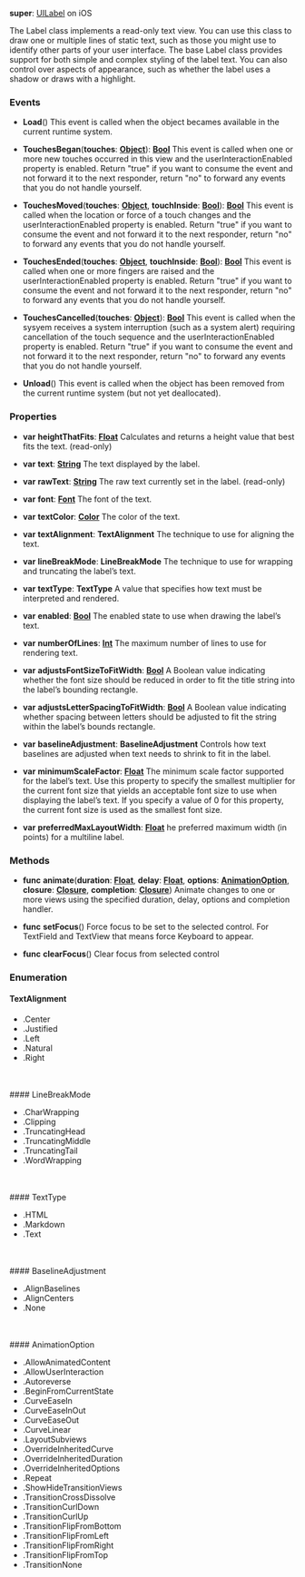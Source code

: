 **super**: [UILabel](UILabel.md) on iOS

The Label class implements a read-only text view. You can use this class to draw one or multiple lines of static text, such as those you might use to identify other parts of your user interface. The base Label class provides support for both simple and complex styling of the label text. You can also control over aspects of appearance, such as whether the label uses a shadow or draws with a highlight.

### Events

* **Load**()
This event is called when the object becames available in the current runtime system.

* **TouchesBegan**(**touches**: <strong>[Object](../gravity/types.md)</strong>): <strong>[Bool](../gravity/types.md)</strong> 
This event is called when one or more new touches occurred in this view and the userInteractionEnabled property is enabled. Return "true" if you want to consume the event and not forward it to the next responder, return "no" to forward any events that you do not handle yourself.

* **TouchesMoved**(**touches**: <strong>[Object](../gravity/types.md)</strong>, **touchInside**: <strong>[Bool](../gravity/types.md)</strong>): <strong>[Bool](../gravity/types.md)</strong> 
This event is called when the location or force of a touch changes and the userInteractionEnabled property is enabled. Return "true" if you want to consume the event and not forward it to the next responder, return "no" to forward any events that you do not handle yourself.

* **TouchesEnded**(**touches**: <strong>[Object](../gravity/types.md)</strong>, **touchInside**: <strong>[Bool](../gravity/types.md)</strong>): <strong>[Bool](../gravity/types.md)</strong> 
This event is called when one or more fingers are raised and the userInteractionEnabled property is enabled. Return "true" if you want to consume the event and not forward it to the next responder, return "no" to forward any events that you do not handle yourself.

* **TouchesCancelled**(**touches**: <strong>[Object](../gravity/types.md)</strong>): <strong>[Bool](../gravity/types.md)</strong> 
This event is called when the sysyem receives a system interruption (such as a system alert) requiring cancellation of the touch sequence and the userInteractionEnabled property is enabled. Return "true" if you want to consume the event and not forward it to the next responder, return "no" to forward any events that you do not handle yourself.

* **Unload**()
This event is called when the object has been removed from the current runtime system (but not yet deallocated).



### Properties

* **var** **heightThatFits**: **[Float](../gravity/types.md)**
Calculates and returns a height value that best fits the text. \(read-only\)

* **var** **text**: **[String](../gravity/types.md)**
The text displayed by the label.

* **var** **rawText**: **[String](../gravity/types.md)**
The raw text currently set in the label. \(read-only\)

* **var** **font**: **[Font](font.md)**
The font of the text.

* **var** **textColor**: **[Color](color.md)**
The color of the text.

* **var** **textAlignment**: **TextAlignment**
The technique to use for aligning the text.

* **var** **lineBreakMode**: **LineBreakMode**
The technique to use for wrapping and truncating the label’s text.

* **var** **textType**: **TextType**
A value that specifies how text must be interpreted and rendered.

* **var** **enabled**: **[Bool](../gravity/types.md)**
The enabled state to use when drawing the label’s text.

* **var** **numberOfLines**: **[Int](../gravity/types.md)**
The maximum number of lines to use for rendering text.

* **var** **adjustsFontSizeToFitWidth**: **[Bool](../gravity/types.md)**
A Boolean value indicating whether the font size should be reduced in order to fit the title string into the label’s bounding rectangle.

* **var** **adjustsLetterSpacingToFitWidth**: **[Bool](../gravity/types.md)**
A Boolean value indicating whether spacing between letters should be adjusted to fit the string within the label’s bounds rectangle.

* **var** **baselineAdjustment**: **BaselineAdjustment**
Controls how text baselines are adjusted when text needs to shrink to fit in the label.

* **var** **minimumScaleFactor**: **[Float](../gravity/types.md)**
The minimum scale factor supported for the label’s text. Use this property to specify the smallest multiplier for the current font size that yields an acceptable font size to use when displaying the label’s text. If you specify a value of 0 for this property, the current font size is used as the smallest font size.

* **var** **preferredMaxLayoutWidth**: **[Float](../gravity/types.md)**
he preferred maximum width (in points) for a multiline label.



### Methods

* **func** **animate**(**duration**: <strong>[Float](../gravity/types.md)</strong>, **delay**: <strong>[Float](../gravity/types.md)</strong>, **options**: <strong><a href="#_enum_AnimationOption">AnimationOption</a></strong>, **closure**: <strong>[Closure](../gravity/closures.md)</strong>, **completion**: <strong>[Closure](../gravity/closures.md)</strong>)
Animate changes to one or more views using the specified duration, delay, options and completion handler.

* **func** **setFocus**()
Force focus to be set to the selected control. For TextField and TextView that means force Keyboard to appear.

* **func** **clearFocus**()
Clear focus from selected control





### Enumeration

#### TextAlignment
 * .Center
 * .Justified
 * .Left
 * .Natural
 * .Right

<br><br>#### LineBreakMode
 * .CharWrapping
 * .Clipping
 * .TruncatingHead
 * .TruncatingMiddle
 * .TruncatingTail
 * .WordWrapping

<br><br>#### TextType
 * .HTML
 * .Markdown
 * .Text

<br><br>#### BaselineAdjustment
 * .AlignBaselines
 * .AlignCenters
 * .None

<br><br>#### AnimationOption
 * .AllowAnimatedContent
 * .AllowUserInteraction
 * .Autoreverse
 * .BeginFromCurrentState
 * .CurveEaseIn
 * .CurveEaseInOut
 * .CurveEaseOut
 * .CurveLinear
 * .LayoutSubviews
 * .OverrideInheritedCurve
 * .OverrideInheritedDuration
 * .OverrideInheritedOptions
 * .Repeat
 * .ShowHideTransitionViews
 * .TransitionCrossDissolve
 * .TransitionCurlDown
 * .TransitionCurlUp
 * .TransitionFlipFromBottom
 * .TransitionFlipFromLeft
 * .TransitionFlipFromRight
 * .TransitionFlipFromTop
 * .TransitionNone

<br><br>

